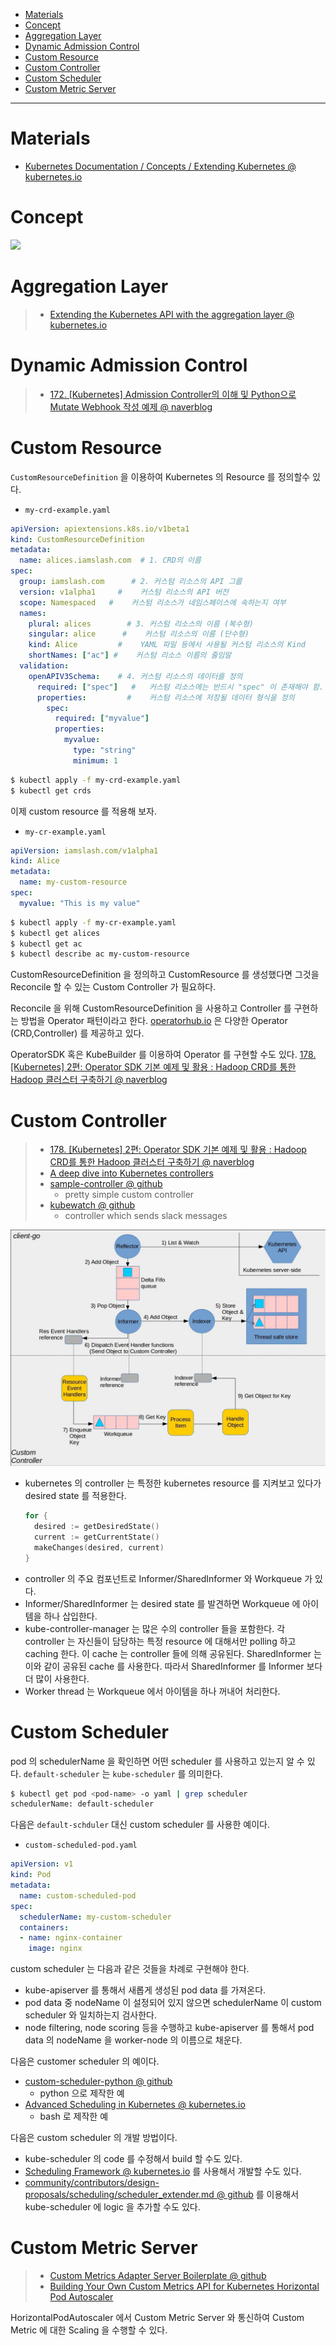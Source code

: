 - [Materials](#materials)
- [Concept](#concept)
- [Aggregation Layer](#aggregation-layer)
- [Dynamic Admission Control](#dynamic-admission-control)
- [Custom Resource](#custom-resource)
- [Custom Controller](#custom-controller)
- [Custom Scheduler](#custom-scheduler)
- [Custom Metric Server](#custom-metric-server)

-----

# Materials

* [Kubernetes Documentation / Concepts / Extending Kubernetes @ kubernetes.io](https://kubernetes.io/docs/concepts/extend-kubernetes/)

# Concept

![](https://docs.google.com/drawings/d/e/2PACX-1vQBRWyXLVUlQPlp7BvxvV9S1mxyXSM6rAc_cbLANvKlu6kCCf-kGTporTMIeG5GZtUdxXz1xowN7RmL/pub?w=960&h=720)

# Aggregation Layer

> * [Extending the Kubernetes API with the aggregation layer @ kubernetes.io](https://kubernetes.io/docs/concepts/extend-kubernetes/api-extension/apiserver-aggregation/)

# Dynamic Admission Control

> * [172. [Kubernetes] Admission Controller의 이해 및 Python으로 Mutate Webhook 작성 예제 @ naverblog](https://blog.naver.com/alice_k106/221546328906)

# Custom Resource

`CustomResourceDefinition` 을 이용하여 Kubernetes 의 Resource 를 정의할수 있다.

* `my-crd-example.yaml`

```yml
apiVersion: apiextensions.k8s.io/v1beta1
kind: CustomResourceDefinition
metadata:
  name: alices.iamslash.com  # 1. CRD의 이름
spec:
  group: iamslash.com      # 2. 커스텀 리소스의 API 그룹
  version: v1alpha1     #    커스텀 리소스의 API 버전
  scope: Namespaced   #    커스텀 리소스가 네임스페이스에 속하는지 여부
  names:
    plural: alices        # 3. 커스텀 리소스의 이름 (복수형)
    singular: alice      #    커스텀 리소스의 이름 (단수형)
    kind: Alice         #    YAML 파일 등에서 사용될 커스텀 리소스의 Kind
    shortNames: ["ac"] #    커스텀 리소스 이름의 줄임말
  validation:
    openAPIV3Schema:    # 4. 커스텀 리소스의 데이터를 정의
      required: ["spec"]   #   커스텀 리소스에는 반드시 "spec" 이 존재해야 함.
      properties:         #    커스텀 리소스에 저장될 데이터 형식을 정의
        spec:
          required: ["myvalue"]
          properties:
            myvalue:
              type: "string"
              minimum: 1
```

```bash
$ kubectl apply -f my-crd-example.yaml
$ kubectl get crds
```

이제 custom resource 를 적용해 보자.

* `my-cr-example.yaml`

```yml
apiVersion: iamslash.com/v1alpha1
kind: Alice
metadata:
  name: my-custom-resource
spec:
  myvalue: "This is my value"
```

```bash
$ kubectl apply -f my-cr-example.yaml
$ kubectl get alices
$ kubectl get ac
$ kubectl describe ac my-custom-resource
```

CustomResourceDefinition 을 정의하고 CustomResource 를 생성했다면 그것을
Reconcile 할 수 있는 Custom Controller 가 필요하다.

Reconcile 을 위해 CustomResourceDefinition 을 사용하고 Controller 를 구현하는
방법을 Operator 패턴이라고 한다. [operatorhub.io](https://operatorhub.io/) 은
다양한 Operator (CRD,Controller) 를 제공하고 있다.

OperatorSDK 혹은 KubeBuilder 를 이용하여 Operator 를 구현할 수도 있다. [178. [Kubernetes] 2편: Operator SDK 기본 예제 및 활용 : Hadoop CRD를 통한 Hadoop 클러스터 구축하기 @ naverblog](https://blog.naver.com/alice_k106/221586279079)

# Custom Controller

> * [178. [Kubernetes] 2편: Operator SDK 기본 예제 및 활용 : Hadoop CRD를 통한 Hadoop 클러스터 구축하기 @ naverblog](https://blog.naver.com/alice_k106/221586279079)
> * [A deep dive into Kubernetes controllers](https://engineering.bitnami.com/articles/a-deep-dive-into-kubernetes-controllers.html)
> * [sample-controller @ github](https://github.com/kubernetes/sample-controller)
>   * pretty simple custom controller
> * [kubewatch @ github](https://github.com/bitnami-labs/kubewatch)
>   * controller which sends slack messages

![](img/client-go-controller-interaction.jpeg)

* kubernetes 의 controller 는 특정한 kubernetes resource 를 지켜보고 있다가 desired state 를 적용한다.
  ```go
  for {
    desired := getDesiredState()
    current := getCurrentState()
    makeChanges(desired, current)
  }
  ```
* controller 의 주요 컴포넌트로 Informer/SharedInformer 와 Workqueue 가 있다.
* Informer/SharedInformer 는 desired state 를 발견하면 Workqueue 에 아이템을 하나 삽입한다.
* kube-controller-manager 는 많은 수의 controller 들을 포함한다. 각 controller 는 자신들이 담당하는 특정 resource 에 대해서만 polling 하고 caching 한다. 이 cache 는 controller 들에 의해 공유된다. SharedInformer 는 이와 같이 공유된 cache 를 사용한다. 따라서 SharedInformer 를 Informer 보다 더 많이 사용한다. 
* Worker thread 는 Workqueue 에서 아이템을 하나 꺼내어 처리한다.

# Custom Scheduler

pod 의 schedulerName 을 확인하면 어떤 scheduler 를 사용하고 있는지 알 수 있다.
`default-scheduler` 는 `kube-scheduler` 를 의미한다.

```bash
$ kubectl get pod <pod-name> -o yaml | grep scheduler
schedulerName: default-scheduler
```

다음은 `default-schduler` 대신 custom scheduler 를 사용한 예이다.

* `custom-scheduled-pod.yaml`

```yml
apiVersion: v1
kind: Pod
metadata:
  name: custom-scheduled-pod
spec:
  schedulerName: my-custom-scheduler
  containers:
  - name: nginx-container
    image: nginx
```

custom scheduler 는 다음과 같은 것들을 차례로 구현해야 한다.

* kube-apiserver 를 통해서 새롭게 생성된 pod data 를 가져온다.
* pod data 중 nodeName 이 설정되어 있지 않으면 schedulerName 이 custom scheduler
  와 일치하는지 검사한다.
* node filtering, node scoring 등을 수행하고 kube-apiserver 를 통해서 pod data
  의 nodeName 을 worker-node 의 이름으로 채운다.

다음은 customer scheduler 의 예이다.

* [custom-scheduler-python @ github](https://github.com/alicek106/start-docker-kubernetes/blob/master/chapter11-2/custom-scheduler-python/__main__.py)
  * python 으로 제작한 예
* [Advanced Scheduling in Kubernetes @ kubernetes.io](https://kubernetes.io/blog/2017/03/advanced-scheduling-in-kubernetes/)
  * bash 로 제작한 예

다음은 custom scheduler 의 개발 방법이다.

* kube-scheduler 의 code 를 수정해서 build 할 수도 있다.
* [Scheduling Framework @ kubernetes.io](https://kubernetes.io/docs/concepts/scheduling-eviction/scheduling-framework/) 를 사용해서 개발할 수도 있다.
* [community/contributors/design-proposals/scheduling/scheduler_extender.md @ github](https://github.com/kubernetes/community/blob/master/contributors/design-proposals/scheduling/scheduler_extender.md) 를 이용해서
  kube-scheduler 에 logic 을 추가할 수도 있다.

# Custom Metric Server

> * [Custom Metrics Adapter Server Boilerplate @ github](https://github.com/kubernetes-sigs/custom-metrics-apiserver)
> * [Building Your Own Custom Metrics API for Kubernetes Horizontal Pod Autoscaler](https://medium.com/swlh/building-your-own-custom-metrics-api-for-kubernetes-horizontal-pod-autoscaler-277473dea2c1)

HorizontalPodAutoscaler 에서 Custom Metric Server 와 통신하여 Custom Metric 에 대한 Scaling 을 수행할 수 있다.
